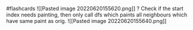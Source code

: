 #flashcards 
![[Pasted image 20220620155620.png]]
?
Check if the start index needs painting, then only call dfs which paints all neighbours which have same paint as orig.
![[Pasted image 20220620155640.png]]